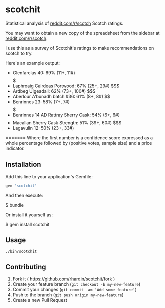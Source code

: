 scotchit
========

Statistical analysis of [reddit.com/r/scotch](http://www.reddit.com/r/Scotch/) Scotch ratings.

You may want to obtain a new copy of the spreadsheet from the sidebar at [reddit.com/r/scotch](http://www.reddit.com/r/Scotch/).

I use this as a survey of Scotchit's ratings to make recommendations on scotch to try.

Here's an example output:

* Glenfarclas 40: 69% (11+, 11#) $$$$$
* Laphroaig Càirdeas Portwood: 67% (25+, 29#) $$$
* Ardbeg Uigeadail: 62% (73+, 100#) $$$
* Aberlour A'bunadh batch #36: 61% (8+, 8#) $$
* Benrinnes 23: 58% (7+, 7#) $$$$$
* Benrinnes 14 AD Rattray Sherry Cask: 54% (6+, 6#) $$$$
* Macallan Sherry Cask Strength: 51% (39+, 60#) $$$
* Lagavulin 12: 50% (23+, 33#) $$$$

=======
Where the first number is a confidence score expressed as a whole percentage followed by (positive votes, sample size) and a price indicator.

## Installation

Add this line to your application's Gemfile:

```ruby
gem 'scotchit'
```

And then execute:

$ bundle

Or install it yourself as:

$ gem install scotchit

## Usage

`./bin/scotchit`

## Contributing

1. Fork it ( https://github.com/rhardin/scotchit/fork )
2. Create your feature branch (`git checkout -b my-new-feature`)
3. Commit your changes (`git commit -am 'Add some feature'`)
4. Push to the branch (`git push origin my-new-feature`)
5. Create a new Pull Request
